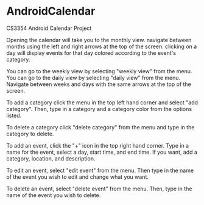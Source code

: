 # AndroidCalendar
CS3354 Android Calendar Project

Opening the calendar will take you to the monthly view.
navigate between months using the left and right arrows at the top of the screen.
clicking on a day will display events for that day colored according to the event's category.

You can go to the weekly view by selecting "weekly view" from the menu.
You can go to the daily view by selecting "daily view" from the menu.
Navigate between weeks and days with the same arrows at the top of the screen.

To add a category click the menu in the top left hand corner and select "add category".
Then, type in a category and a category color from the options listed.

To delete a category click "delete category" from the menu and type in the category to delete.

To add an event, click the "+" icon in the top right hand corner.
Type in a name for the event, select a day, start time, and end time.
If you want, add a category, location, and description.

To edit an event, select "edit event" from the menu.
Then type in the name of the event you wish to edit and change what you want. 

To delete an event, select "delete event" from the menu.
Then, type in the name of the event you wish to delete. 
